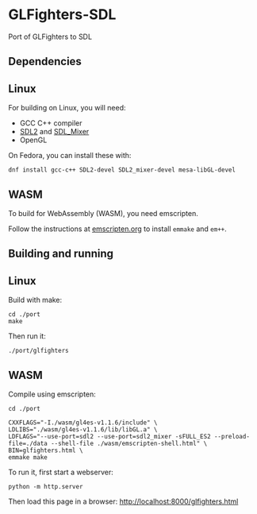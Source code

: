 # GLFighters-SDL

Port of GLFighters to SDL

## Dependencies

## Linux

For building on Linux, you will need:
* GCC C++ compiler
* [SDL2](https://www.libsdl.org/) and [SDL_Mixer](https://github.com/libsdl-org/SDL_mixer)
* OpenGL

On Fedora, you can install these with:
```
dnf install gcc-c++ SDL2-devel SDL2_mixer-devel mesa-libGL-devel
```

## WASM

To build for WebAssembly (WASM), you need emscripten.

Follow the instructions at [emscripten.org](https://emscripten.org/docs/getting_started/downloads.html) to install `emmake` and `em++`.

## Building and running

## Linux

Build with make:
```
cd ./port
make
```

Then run it:
```
./port/glfighters
```

## WASM

Compile using emscripten:
```
cd ./port

CXXFLAGS="-I./wasm/gl4es-v1.1.6/include" \
LDLIBS="./wasm/gl4es-v1.1.6/lib/libGL.a" \
LDFLAGS="--use-port=sdl2 --use-port=sdl2_mixer -sFULL_ES2 --preload-file=./data --shell-file ./wasm/emscripten-shell.html" \
BIN=glfighters.html \
emmake make
```

To run it, first start a webserver:
```
python -m http.server
```

Then load this page in a browser: [http://localhost:8000/glfighters.html](http://localhost:8000/glfighters.html)
